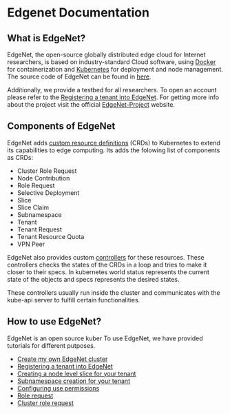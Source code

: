 # Edgenet Documentation

## What is EdgeNet?
EdgeNet, the open-source globally distributed edge cloud for Internet researchers, is based on industry-standard Cloud software, using [Docker](https://www.docker.com/) for containerization and [Kubernetes](https://kubernetes.io/) for deployment and node management. The source code of EdgeNet can be found in [here](https://github.com/EdgeNet-project/edgenet). 

Additionally, we provide a testbed for all researchers. To open an account please refer to the [Registering a tenant into EdgeNet](tenant_registration.md). For getting more info about the project visit the official [EdgeNet-Project](https://www.edge-net.org/) website.

## Components of EdgeNet
EdgeNet adds [custom resource definitions](https://kubernetes.io/docs/concepts/extend-kubernetes/api-extension/custom-resources/) (CRDs) to Kubernetes to extend its capabilities to edge computing. Its adds the folowing list of components as CRDs:
* Cluster Role Request
* Node Contribution
* Role Request
* Selective Deployment
* Slice
* Slice Claim
* Subnamespace
* Tenant
* Tenant Request
* Tenant Resource Quota
* VPN Peer

EdgeNet also provides custom [controllers](https://kubernetes.io/docs/concepts/architecture/controller/) for these resources. These controllers checks the states of the CRDs in a loop and tries to make it closer to their specs. In kubernetes world status represents the current state of the objects and specs represents the desired states.

These controllers usually run inside the cluster and communicates with the kube-api server to fulfill certain functionalities.

## How to use EdgeNet?
EdgeNet is an open source kuber
To use EdgeNet, we have provided tutorials for different putposes. 

* [Create my own EdgeNet cluster](cluster_creation.md)
* [Registering a tenant into EdgeNet](tenant_registration.md)
* [Creating a node level slice for your tenant](slice_creation.md)
* [Subnamespace creation for your tenant](subnamespace_creation.md)
* [Configuring use permissions](user_permissions.md)
* [Role request](role_request.md)
* [Cluster role request](cluster_role_request.md)

